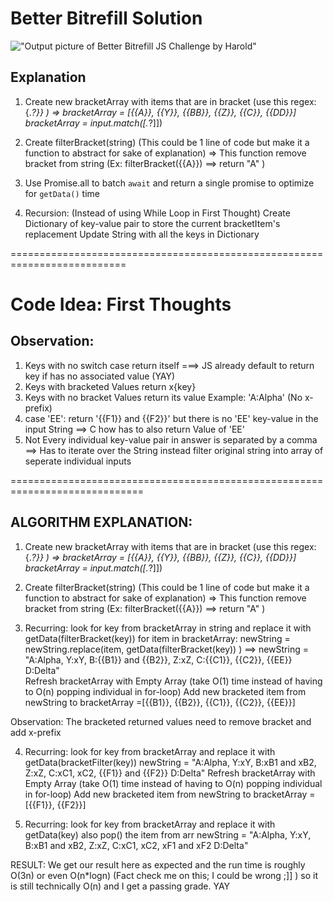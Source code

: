 

# Better Bitrefill Solution
!["Output picture of Better Bitrefill JS Challenge by Harold"](https://github.com/thanvinhbaohoang/bitrefill-solution/blob/main/better-bitrefill-output.png 
"Better Solution to Bitrefill Challenge")

## Explanation
 1. Create new bracketArray with items that are in bracket (use this regex: \{.*?\}} ) => bracketArray = [{{A}}, {{Y}}, {{BB}}, {{Z}}, {{C}}, {{DD}}]
        bracketArray = input.match(\[.*?\]])

2. Create filterBracket(string) (This could be 1 line of code but make it a function to abstract for sake of explanation)
  => This function remove bracket from string (Ex: filterBracket({{A}}) ==> return "A" )

3. Use Promise.all to batch `await` and return a single promise to optimize for `getData()` time
   
4. Recursion: (Instead of using While Loop in First Thought)
Create Dictionary of key-value pair to store the current bracketItem's replacement
Update String with all the keys in Dictionary

==========================================================================
  # Code Idea: First Thoughts
  ## Observation: 
  1. Keys with no switch case return itself 
    ===> JS already default to return key if has no associated value (YAY)
  2. Keys with bracketed Values return x{key}
  3. Keys with no bracket Values return its value Example: 'A:Alpha' (No x-prefix)
  4. case 'EE': return '{{F1}} and {{F2}}' but there is no 'EE' key-value in the input String
  ==> C how has to also return Value of 'EE'
  1. Not Every individual key-value pair in answer is separated by a comma
     ==> Has to iterate over the String instead filter original string into array of seperate individual inputs


=============================================================================
 ## ALGORITHM EXPLANATION:
  1. Create new bracketArray with items that are in bracket (use this regex: \{.*?\}} ) => bracketArray = [{{A}}, {{Y}}, {{BB}}, {{Z}}, {{C}}, {{DD}}]
        bracketArray = input.match(\[.*?\]])

  2. Create filterBracket(string) (This could be 1 line of code but make it a function to abstract for sake of explanation)
  => This function remove bracket from string (Ex: filterBracket({{A}}) ==> return "A" )

  3. Recurring: look for key from bracketArray in string and replace it with getData(filterBracket(key)) 
    for item in bracketArray:
        newString = newString.replace(item, getData(filterBracket(key)) )
         ==> newString = "A:Alpha, Y:xY, B:{{B1}} and {{B2}}, Z:xZ, C:{{C1}}, {{C2}}, {{EE}} D:Delta"         
    Refresh bracketArray with Empty Array (take O(1) time instead of having to O(n) popping individual in for-loop)
    Add new bracketed item from newString to bracketArray =[{{B1}}, {{B2}}, {{C1}}, {{C2}}, {{EE}}]

  Observation: The bracketed returned values need to remove bracket and add x-prefix

  4. Recurring: look for key from bracketArray and replace it with getData(bracketFilter(key)) 
        newString = "A:Alpha, Y:xY, B:xB1 and xB2, Z:xZ, C:xC1, xC2, {{F1}} and {{F2}} D:Delta" 
    Refresh bracketArray with Empty Array (take O(1) time instead of having to O(n) popping individual in for-loop)
    Add new bracketed item from newString to bracketArray =[{{F1}}, {{F2}}]


  5. Recurring: look for key from bracketArray and replace it with getData(key) also pop() the item from arr
        newString = "A:Alpha, Y:xY, B:xB1 and xB2, Z:xZ, C:xC1, xC2, xF1 and xF2 D:Delta" 

RESULT: We get our result here as expected and the run time is roughly O(3n) or even O(n*logn) (Fact check me on this; I could be wrong ;]] )
so it is still technically O(n) and I get a passing grade. YAY


